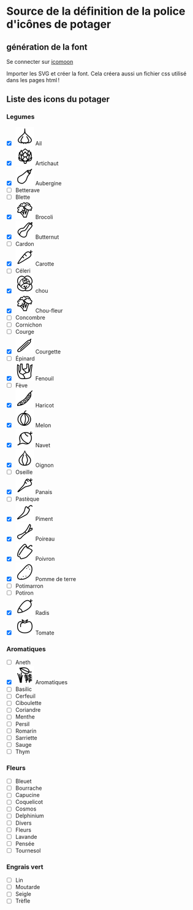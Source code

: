 # Source de la définition de la police d'icônes de potager

## génération de la font

Se connecter sur [icomoon](https://icomoon.io/app/#/select)

Importer les SVG et créer la font. Cela créera aussi un fichier css utilisé dans
les pages html !

## Liste des icons du potager

### Legumes

 * [X] ![](svg/ail.svg) Ail 
 * [X] ![](svg/artichaut.svg) Artichaut 
 * [X] ![](svg/aubergine.svg) Aubergine
 * [ ] Betterave
 * [ ] Blette
 * [X] ![](svg/brocoli.svg) Brocoli
 * [X] ![](svg/butternut.svg) Butternut
 * [ ] Cardon
 * [X] ![](svg/carotte.svg) Carotte
 * [ ] Céleri
 * [X] ![](svg/chou.svg) chou
 * [X] ![](svg/chou-fleur.svg) Chou-fleur
 * [ ] Concombre
 * [ ] Cornichon
 * [ ] Courge
 * [X] ![](svg/courgette.svg) Courgette
 * [ ] Épinard
 * [X] ![](svg/fenouil.svg) Fenouil
 * [ ] Fève
 * [X] ![](svg/haricot.svg) Haricot
 * [X] ![](svg/melon.svg) Melon
 * [X] ![](svg/navet.svg) Navet
 * [X] ![](svg/oignon.svg) Oignon
 * [ ] Oseille
 * [X] ![](svg/panais.svg) Panais
 * [ ] Pastèque
 * [X] ![](svg/piment.svg) Piment
 * [X] ![](svg/poireau.svg) Poireau
 * [X] ![](svg/poivron.svg) Poivron
 * [X] ![](svg/patate.svg) Pomme de terre
 * [ ] Potimarron
 * [ ] Potiron
 * [X] ![](svg/radis.svg) Radis
 * [X] ![](svg/tomate.svg) Tomate
   
### Aromatiques

 * [ ] Aneth
 * [X] ![](svg/aromatiques.svg) Aromatiques
 * [ ] Basilic
 * [ ] Cerfeuil
 * [ ] Ciboulette
 * [ ] Coriandre
 * [ ] Menthe
 * [ ] Persil
 * [ ] Romarin
 * [ ] Sarriette
 * [ ] Sauge
 * [ ] Thym

### Fleurs

 * [ ] Bleuet
 * [ ] Bourrache
 * [ ] Capucine
 * [ ] Coquelicot
 * [ ] Cosmos
 * [ ] Delphinium
 * [ ] Divers
 * [ ] Fleurs
 * [ ] Lavande
 * [ ] Pensée
 * [ ] Tournesol
   
### Engrais vert

 * [ ] Lin
 * [ ] Moutarde
 * [ ] Seigle
 * [ ] Trèfle
